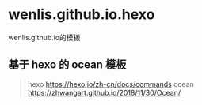 # wenlis.github.io.hexo
wenlis.github.io的模板

## 基于 hexo 的 ocean 模板
> hexo https://hexo.io/zh-cn/docs/commands
> ocean https://zhwangart.github.io/2018/11/30/Ocean/
